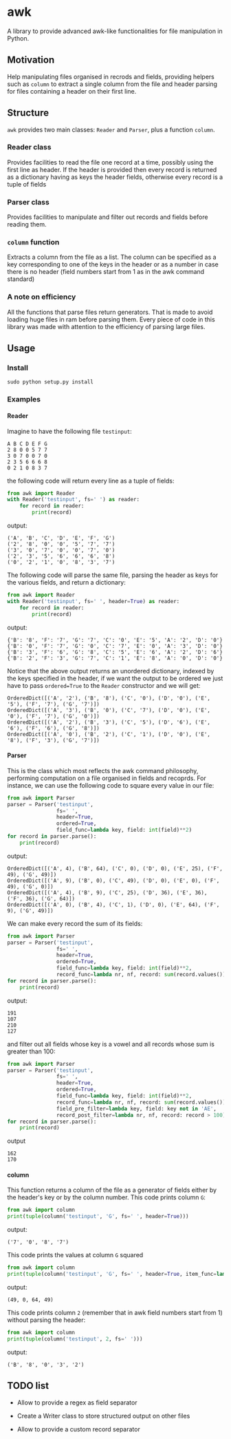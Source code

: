 awk
=====

A library to provide advanced awk-like functionalities for file manipulation in Python.

Motivation
-------------

Help manipulating files organised in recrods and fields, providing helpers such as `column` to extract a single column from the file and header parsing for files containing a header on their first line.


Structure
------------

`awk` provides two main classes: `Reader` and `Parser`, plus a function `column`.

### Reader class
Provides facilities to read the file one record at a time, possibly using the first line as header. If the header is provided then every record is returned as a dictionary having as keys the header fields, otherwise every record is a tuple of fields

### Parser class
Provides facilities to manipulate and filter out records and fields before reading them.

### `column` function
Extracts a column from the file as a list. The column can be specified as a key corresponding to one of the keys in the header or as a number in case there is no header (field numbers start from 1 as in the awk command standard)

### A note on efficiency
All the functions that parse files return generators. That is made to avoid loading huge files in ram before parsing them. Every piece of code in this library was made with attention to the efficiency of parsing large files.


Usage
--------

### Install

    sudo python setup.py install

### Examples

#### Reader
Imagine to have the following file `testinput`:

	A B C D E F G
	2 8 0 0 5 7 7
	3 0 7 0 0 7 0
	2 3 5 6 6 6 8
	0 2 1 0 8 3 7

the following code will return every line as a tuple of fields:

```python
from awk import Reader
with Reader('testinput', fs=' ') as reader:
    for record in reader:
        print(record)
```

output:

    ('A', 'B', 'C', 'D', 'E', 'F', 'G')
    ('2', '8', '0', '0', '5', '7', '7')
    ('3', '0', '7', '0', '0', '7', '0')
    ('2', '3', '5', '6', '6', '6', '8')
    ('0', '2', '1', '0', '8', '3', '7')
    
The following code will parse the same file, parsing the header as keys for the various fields, and return a dictionary:

```python
from awk import Reader
with Reader('testinput', fs=' ', header=True) as reader:
    for record in reader:
        print(record)
```

output:

    {'B': '8', 'F': '7', 'G': '7', 'C': '0', 'E': '5', 'A': '2', 'D': '0'}
    {'B': '0', 'F': '7', 'G': '0', 'C': '7', 'E': '0', 'A': '3', 'D': '0'}
    {'B': '3', 'F': '6', 'G': '8', 'C': '5', 'E': '6', 'A': '2', 'D': '6'}
    {'B': '2', 'F': '3', 'G': '7', 'C': '1', 'E': '8', 'A': '0', 'D': '0'}

Notice that the above output returns an unordered dictionary, indexed by the keys specified in the header, if we want the output to be ordered we just have to pass `ordered=True` to the `Reader` constructor and we will get:

    OrderedDict([('A', '2'), ('B', '8'), ('C', '0'), ('D', '0'), ('E', '5'), ('F', '7'), ('G', '7')])
    OrderedDict([('A', '3'), ('B', '0'), ('C', '7'), ('D', '0'), ('E', '0'), ('F', '7'), ('G', '0')])
    OrderedDict([('A', '2'), ('B', '3'), ('C', '5'), ('D', '6'), ('E', '6'), ('F', '6'), ('G', '8')])
    OrderedDict([('A', '0'), ('B', '2'), ('C', '1'), ('D', '0'), ('E', '8'), ('F', '3'), ('G', '7')])


#### Parser
This is the class which most reflects the awk command philosophy, performing computation on a file organised in fields and recoprds.
For instance, we can use the following code to square every value in our file:

```python
from awk import Parser
parser = Parser('testinput',
                fs=' ',
                header=True,
                ordered=True,
                field_func=lambda key, field: int(field)**2)
for record in parser.parse():
    print(record)
```

output:

    OrderedDict([('A', 4), ('B', 64), ('C', 0), ('D', 0), ('E', 25), ('F', 49), ('G', 49)])
    OrderedDict([('A', 9), ('B', 0), ('C', 49), ('D', 0), ('E', 0), ('F', 49), ('G', 0)])
    OrderedDict([('A', 4), ('B', 9), ('C', 25), ('D', 36), ('E', 36), ('F', 36), ('G', 64)])
    OrderedDict([('A', 0), ('B', 4), ('C', 1), ('D', 0), ('E', 64), ('F', 9), ('G', 49)])

We can make every record the sum of its fields:

```python
from awk import Parser
parser = Parser('testinput',
                fs=' ',
                header=True,
                ordered=True,
                field_func=lambda key, field: int(field)**2,
                record_func=lambda nr, nf, record: sum(record.values()))
for record in parser.parse():
    print(record)
```

output:

    191
    107
    210
    127

and filter out all fields whose key is a vowel and all records whose sum is greater than 100:

```python
from awk import Parser
parser = Parser('testinput',
                fs=' ',
                header=True,
                ordered=True,
                field_func=lambda key, field: int(field)**2,
                record_func=lambda nr, nf, record: sum(record.values()),
                field_pre_filter=lambda key, field: key not in 'AE',
                record_post_filter=lambda nr, nf, record: record > 100)
for record in parser.parse():
    print(record)
```

output

    162
    170

#### column
This function returns a column of the file as a generator of fields either by the header's key or by the column number.
This code prints column `G`:

```python
from awk import column
print(tuple(column('testinput', 'G', fs=' ', header=True)))
```

output:

    ('7', '0', '8', '7')

This code prints the values at column `G` squared

```python
from awk import column
print(tuple(column('testinput', 'G', fs=' ', header=True, item_func=lambda x: int(x)**2)))
```

output:

    (49, 0, 64, 49)

This code prints column `2` (remember that in awk field numbers start from 1) without parsing the header:

```python
from awk import column
print(tuple(column('testinput', 2, fs=' ')))
```

output:

    ('B', '8', '0', '3', '2')


TODO list
--------------

* Allow to provide a regex as field separator

* Create a Writer class to store structured output on other files

* Allow to provide a custom record separator
